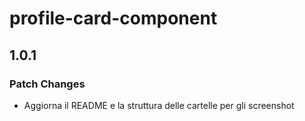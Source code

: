 # profile-card-component

## 1.0.1

### Patch Changes

- Aggiorna il README e la struttura delle cartelle per gli screenshot
